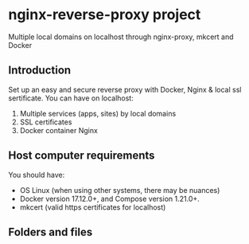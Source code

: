 # nginx-reverse-proxy project
Multiple local domains on localhost through nginx-proxy, mkcert and Docker
## Introduction
Set up an easy and secure reverse proxy with Docker, Nginx & local ssl sertificate.
You can have on localhost:
1. Multiple services (apps, sites) by local domains
2. SSL certificates 
3. Docker container Nginx
## Host computer requirements
You should have:
- OS Linux (when using other systems, there may be nuances)
- Docker version 17.12.0+, and Compose version 1.21.0+.
- mkcert (valid https certificates for localhost)
## Folders and files


